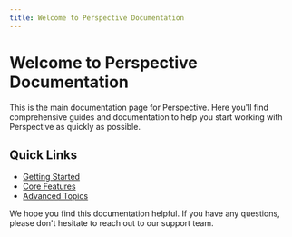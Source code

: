 ```yaml
---
title: Welcome to Perspective Documentation
---
```


# Welcome to Perspective Documentation

This is the main documentation page for Perspective. Here you'll find comprehensive guides and documentation to help you start working with Perspective as quickly as possible.

## Quick Links

- [Getting Started](/docs/getting-started)
- [Core Features](/docs/core-features)
- [Advanced Topics](/docs/advanced-topics)

We hope you find this documentation helpful. If you have any questions, please don't hesitate to reach out to our support team.
